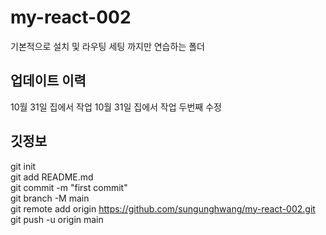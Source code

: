 # my-react-002

기본적으로 설치 및 라우팅 세팅 까지만 연습하는 폴더

## 업데이트 이력

10월 31일 집에서 작업
10월 31일 집에서 작업 두번째 수정

## 깃정보

git init  
git add README.md  
git commit -m "first commit"  
git branch -M main  
git remote add origin https://github.com/sungunghwang/my-react-002.git  
git push -u origin main

